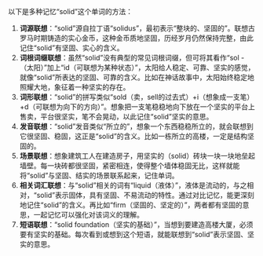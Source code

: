 以下是多种记忆“solid”这个单词的方法：
1. **词源联想**：“solid”源自拉丁语“solidus”，最初表示“整块的、坚固的”。联想古罗马时期铸造的实心金币，这种金币质地坚固，历经岁月仍然保持完整，由此记住“solid”有坚固、实心的含义。
2. **词根词缀联想**：虽然“solid”没有典型的常见词根词缀，但可将其看作“sol -（太阳）”加上“id（可联想为某种状态）”，太阳给人稳定、可靠、坚实的感觉，就像“solid”所表达的坚固、可靠的含义。比如在神话故事中，太阳始终稳定地照耀大地，象征着一种坚实的存在。
3. **词形联想**：“solid”的拼写类似“sold（卖，sell的过去式）+i（想象成一支笔）+d（可联想为向下的方向）”。想象把一支笔稳稳地向下放在一个坚实的平台上售卖，平台很坚实，笔不会晃动，以此记住“solid”坚实的意思。
4. **发音联想**：“solid”发音类似“所立的”，想象一个东西稳稳所立的，就会联想到它很坚固、稳固，这正是“solid”的含义。比如一栋所立的高楼，一定是结构坚固的。
5. **场景联想**：想象建筑工人在建造房子，用坚实的（solid）砖块一块一块地垒起墙壁。每一块砖都很坚固，紧密相连，使得整个墙体稳固无比，这样就能将“solid”与坚固、结实的场景联系起来，记住单词。
6. **相关词汇联想**：与“solid”相关的词有“liquid（液体）”，液体是流动的，与之相对，“solid”表示固体，具有坚固、不易流动的特性。通过对比记忆，能更深刻地记住“solid”的含义。再比如“firm（坚固的、坚定的）”，两者都有坚固的意思，一起记忆可以强化对该词义的理解。
7. **短语联想**：“solid foundation（坚实的基础）”，当想到要建造高楼大厦，必须要有坚实的基础。每次看到或想到这个短语，就能联想到“solid”表示坚固、坚实的意思。 